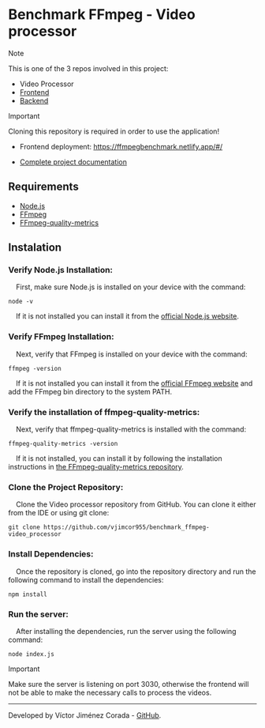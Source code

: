# Benchmark FFmpeg - Video processor

> [!NOTE]
> This is one of the 3 repos involved in this project:
> * Video Processor 
> * [Frontend](https://github.com/vjimcor955/benchmark_ffmpeg-frontend)
> * [Backend](https://github.com/vjimcor955/benchmark_ffmpeg-backend)

> [!IMPORTANT]  
> Cloning this repository is required in order to use the application!

* Frontend deployment: https://ffmpegbenchmark.netlify.app/#/

* [Complete project documentation](https://docs.google.com/document/d/1BiLZMec3593rihFXTcNCVjMaDec9oPi9uthvoekkeUc/edit?usp=sharing)

## Requirements

  - [Node.js](https://nodejs.org/)
  - [FFmpeg](https://ffmpeg.org/download.html)
  - [FFmpeg-quality-metrics](https://github.com/slhck/ffmpeg-quality-metrics/tree/master?tab=readme-ov-file#requirements)

## Instalation

### Verify Node.js Installation:

&nbsp;&nbsp;&nbsp;&nbsp;First, make sure Node.js is installed on your device with the command:
```
node -v
``` 
&nbsp;&nbsp;&nbsp;&nbsp;If it is not installed you can install it from the [official Node.js website](https://nodejs.org/).

### Verify FFmpeg Installation:

&nbsp;&nbsp;&nbsp;&nbsp;Next, verify that FFmpeg is installed on your device with the command:
``` 
ffmpeg -version
```
&nbsp;&nbsp;&nbsp;&nbsp;If it is not installed you can install it from the [official FFmpeg website](https://ffmpeg.org/download.html) and add the FFmpeg bin directory to the system PATH.

### Verify the installation of ffmpeg-quality-metrics:

&nbsp;&nbsp;&nbsp;&nbsp;Next, verify that ffmpeg-quality-metrics is installed with the command: 
```
ffmpeg-quality-metrics -version
```
&nbsp;&nbsp;&nbsp;&nbsp;If it is not installed, you can install it by following the installation instructions in [the FFmpeg-quality-metrics repository](https://github.com/slhck/ffmpeg-quality-metrics/tree/master?tab=readme-ov-file#requirements).

### Clone the Project Repository:

&nbsp;&nbsp;&nbsp;&nbsp;Clone the Video processor repository from GitHub. You can clone it either from the IDE or using git clone:
```
git clone https://github.com/vjimcor955/benchmark_ffmpeg-video_processor
```

### Install Dependencies:

&nbsp;&nbsp;&nbsp;&nbsp;Once the repository is cloned, go into the repository directory and run the following command to install the dependencies:
```
npm install
```

### Run the server:

&nbsp;&nbsp;&nbsp;&nbsp;After installing the dependencies, run the server using the following command:
```
node index.js
```

> [!IMPORTANT]  
> Make sure the server is listening on port 3030, otherwise the frontend will not be able to make the necessary calls to process the videos.

---

Developed by Víctor Jiménez Corada - [GitHub](https://github.com/vjimcor955).
